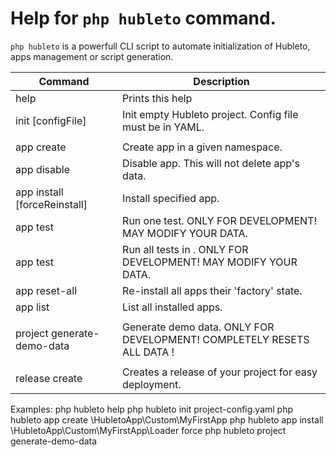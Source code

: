 # Help for `php hubleto` command.

`php hubleto` is a powerfull CLI script to automate initialization of Hubleto, apps management or script generation.

| Command                                 | Description                                                              |
| --------------------------------------- | ------------------------------------------------------------------------ |
| help                                    | Prints this help                                                         |
| init [configFile]                       | Init empty Hubleto project. Config file must be in YAML.                 |
|                                         |                                                                          |
| app create <appNamespace>               | Create app in a given namespace.                                         |
| app disable <appClass>                  | Disable app. This will not delete app's data.                            |
| app install <appClass> [forceReinstall] | Install specified app.                                                   |
| app test <appClass> <testName>          | Run one test. ONLY FOR DEVELOPMENT! MAY MODIFY YOUR DATA.                |
| app test <appClass>                     | Run all tests in <appClass>. ONLY FOR DEVELOPMENT! MAY MODIFY YOUR DATA. |
| app reset-all                           | Re-install all apps their 'factory' state.                               |
| app list                                | List all installed apps.                                                 |
|                                         |                                                                          |
| project generate-demo-data              | Generate demo data. ONLY FOR DEVELOPMENT! COMPLETELY RESETS ALL DATA !   |
|                                         |                                                                          |
| release create                          | Creates a release of your project for easy deployment.                   |

Examples:
  php hubleto help
  php hubleto init project-config.yaml
  php hubleto app create \HubletoApp\Custom\MyFirstApp
  php hubleto app install \HubletoApp\Custom\MyFirstApp\Loader force
  php hubleto project generate-demo-data
